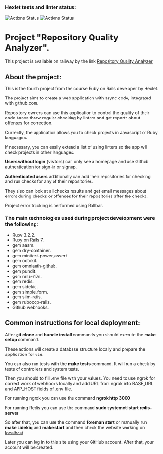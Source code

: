 ### Hexlet tests and linter status:
[![Actions Status](https://github.com/kalash-job/rails-project-66/workflows/hexlet-check/badge.svg)](https://github.com/kalash-job/rails-project-66/actions)
[![Actions Status](https://github.com/kalash-job/rails-project-66/workflows/main/badge.svg)](https://github.com/kalash-job/rails-project-66/actions)

<h1>Project "Repository Quality Analyzer".</h1>
<p>This project is available on railway by the link <a href="https://githubqualityanalyzer-production.up.railway.app/">Repository Quality Analyzer</a></p>


<h2>About the project:</h2>
<p>This is the fourth project from the course Ruby on Rails developer by Hexlet.</p>
<p>The project aims to create a web application with async code, integrated with github.com.</p>
<p>Repository owners can use this application to control the quality of their code bases throw regular checking by linters and get reports about offenses for correction.</p>
<p>Currently, the application allows you to check projects in Javascript or Ruby languages.</p>
<p>If necessary, you can easily extend a list of using linters so the app will check projects in other languages.</p>

<p><b>Users without login</b> (visitors) can only see a homepage and use Github authentication for sign-in or signup.</p>
<p><b>Authenticated users</b> additionally can add their repositories for checking and run checks for any of their repositories. </p>
<p>They also can look at all checks results and get email messages about errors during checks or offenses for their repositories after the checks.</p>
<p>Project error tracking is performed using Rollbar.</p>

<h3>The main technologies used during project development were the following:</h3>
<ul>
<li>Ruby 3.2.2.</li>
<li>Ruby on Rails 7.</li>
<li>gem aasm.</li>
<li>gem dry-container.</li>
<li>gem minitest-power_assert.</li>
<li>gem octokit.</li>
<li>gem omniauth-github.</li>
<li>gem pundit.</li>
<li>gem rails-i18n.</li>
<li>gem redis.</li>
<li>gem sidekiq.</li>
<li>gem simple_form.</li>
<li>gem slim-rails.</li>
<li>gem rubocop-rails.</li>
<li>Github webhooks.</li>
</ul>

<h2>Common instructions for local deployment:</h2>
<p>After <b>git clone</b> and <b>bundle install</b> commands you should execute the <b>make setup</b> command.</p>
<p>These actions will create a database structure locally and prepare the application for use.</p>
<p>You can also run tests with the <b>make tests</b> command. It will run a check by tests of controllers and system tests.</p>
<p>Then you should to fill .env file with your values. You need to use ngrok for correct work of webhooks locally and add URL from ngrok into BASE_URL and APP_HOST fields of .env file.</p>
<p>For running ngrok you can use the command <b>ngrok http 3000</b></p>
<p>For running Redis you can use the command <b>sudo systemctl start redis-server</b></p>
<p>So after that, you can use the command <b>foreman start</b> or manually run <b>make sidekiq</b> and <b>make start</b> and then check the website working on <a href="http://127.0.0.1:3000">localhost</a>.</p>
<p>Later you can log in to this site using your GitHub account. After that, your account will be created.</p>